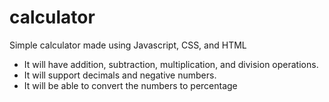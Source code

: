 # calculator
Simple calculator made using Javascript, CSS, and HTML

- It will have addition, subtraction, multiplication, and division operations. 
- It will support decimals and negative numbers. 
- It will be able to convert the numbers to percentage
